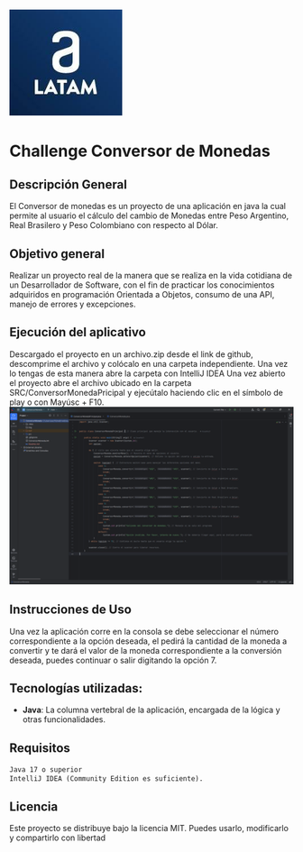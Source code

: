 
# ![alura.jpg](img/alura.jpg)  

<h1>Challenge Conversor de Monedas

## Descripción General
  El Conversor de monedas es un proyecto de una aplicación en java la cual permite al usuario el cálculo del cambio de Monedas entre Peso Argentino, Real Brasilero y Peso Colombiano con respecto al Dólar.

## Objetivo general
  Realizar un proyecto real de la manera que se realiza en la vida cotidiana de un Desarrollador de Software, con el fin de practicar los conocimientos adquiridos en programación Orientada a Objetos, consumo de una API, manejo de errores y excepciones.


## Ejecución del aplicativo
  Descargado el proyecto en un archivo.zip desde el link de github, descomprime el archivo y colócalo en una carpeta independiente. Una vez lo tengas de esta manera abre la carpeta con IntelliJ IDEA
  Una vez abierto el proyecto abre el archivo ubicado en la carpeta SRC/ConversorMonedaPricipal y ejecútalo haciendo clic en el símbolo de play o con Mayúsc + F10.
 ![ConversorMonedaPrincipal.png](img/ConversorMonedaPrincipal.png)

## Instrucciones de Uso
  Una vez la aplicación corre en la consola se debe seleccionar el número correspondiente a la opción deseada, el pedirá la cantidad de la moneda a convertir y te dará el valor de la moneda correspondiente a la conversión deseada, puedes continuar o salir digitando la opción 7.

## Tecnologías utilizadas:
- **Java**: La columna vertebral de la aplicación, encargada de la lógica y otras funcionalidades.

## Requisitos
	Java 17 o superior
    IntelliJ IDEA (Community Edition es suficiente).
	
## Licencia
Este proyecto se distribuye bajo la licencia MIT. Puedes usarlo, modificarlo y compartirlo con libertad
